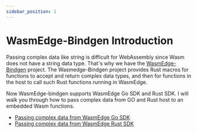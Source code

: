 ```yaml
---
sidebar_position: 1
---
```


# WasmEdge-Bindgen Introduction

Passing complex data like string is difficult for WebAssembly since Wasm does not have a string data type. That's why we have the [WasmEdge-Bindgen](https://github.com/second-state/wasmedge-bindgen) project. The Wasmedge-Bindgen project provides Rust macros for functions to accept and return complex data types, and then for functions in the host to call such Rust functions running in WasmEdge.

Now WasmEdge-bindgen supports WasmEdge Go SDK and Rust SDK. I will walk you through how to pass complex data from GO and Rust host to an embedded Wasm functions.

- [Passing complex data from WasmEdge Go SDK](go.md)
- [Passing complex data from WasmEdge Rust SDK](rust.md)
